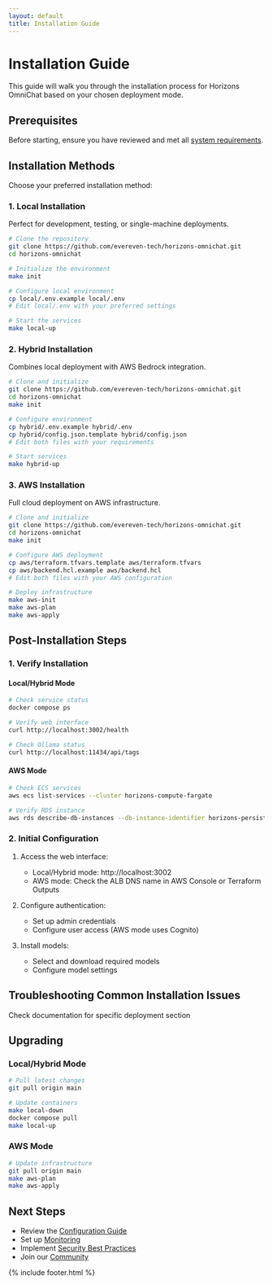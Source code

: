```yaml
---
layout: default
title: Installation Guide
---
```


# Installation Guide

This guide will walk you through the installation process for Horizons OmniChat based on your chosen deployment mode.

## Prerequisites

Before starting, ensure you have reviewed and met all [system requirements](requirements.md).

## Installation Methods

Choose your preferred installation method:

### 1. Local Installation

Perfect for development, testing, or single-machine deployments.

```bash
# Clone the repository
git clone https://github.com/evereven-tech/horizons-omnichat.git
cd horizons-omnichat

# Initialize the environment
make init

# Configure local environment
cp local/.env.example local/.env
# Edit local/.env with your preferred settings

# Start the services
make local-up
```

### 2. Hybrid Installation

Combines local deployment with AWS Bedrock integration.

```bash
# Clone and initialize
git clone https://github.com/evereven-tech/horizons-omnichat.git
cd horizons-omnichat
make init

# Configure environment
cp hybrid/.env.example hybrid/.env
cp hybrid/config.json.template hybrid/config.json
# Edit both files with your requirements

# Start services
make hybrid-up
```

### 3. AWS Installation

Full cloud deployment on AWS infrastructure.

```bash
# Clone and initialize
git clone https://github.com/evereven-tech/horizons-omnichat.git
cd horizons-omnichat
make init

# Configure AWS deployment
cp aws/terraform.tfvars.template aws/terraform.tfvars
cp aws/backend.hcl.example aws/backend.hcl
# Edit both files with your AWS configuration

# Deploy infrastructure
make aws-init
make aws-plan
make aws-apply
```

## Post-Installation Steps

### 1. Verify Installation

#### Local/Hybrid Mode
```bash
# Check service status
docker compose ps

# Verify web interface
curl http://localhost:3002/health

# Check Ollama status
curl http://localhost:11434/api/tags
```

#### AWS Mode
```bash
# Check ECS services
aws ecs list-services --cluster horizons-compute-fargate

# Verify RDS instance
aws rds describe-db-instances --db-instance-identifier horizons-persistence-db
```

### 2. Initial Configuration

1. Access the web interface:
   - Local/Hybrid mode: http://localhost:3002
   - AWS mode: Check the ALB DNS name in AWS Console or Terraform Outputs

2. Configure authentication:
   - Set up admin credentials
   - Configure user access (AWS mode uses Cognito)

3. Install models:
   - Select and download required models
   - Configure model settings

## Troubleshooting Common Installation Issues

Check documentation for specific deployment section

## Upgrading

### Local/Hybrid Mode
```bash
# Pull latest changes
git pull origin main

# Update containers
make local-down
docker compose pull
make local-up
```

### AWS Mode
```bash
# Update infrastructure
git pull origin main
make aws-plan
make aws-apply
```

## Next Steps

- Review the [Configuration Guide](../operations/configuration.md)
- Set up [Monitoring](../operations/monitoring.md)
- Implement [Security Best Practices](../security/overview.md)
- Join our [Community](../community/)

{% include footer.html %}

